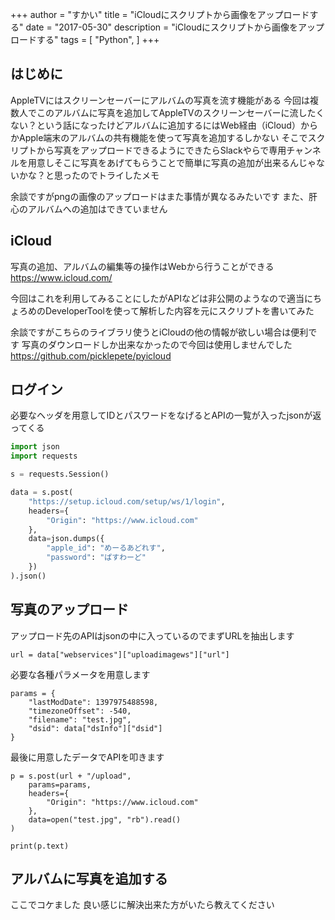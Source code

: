 +++
author = "すかい"
title = "iCloudにスクリプトから画像をアップロードする"
date = "2017-05-30"
description = "iCloudにスクリプトから画像をアップロードする"
tags = [
    "Python",
]
+++

## はじめに

AppleTVにはスクリーンセーバーにアルバムの写真を流す機能がある
今回は複数人でこのアルバムに写真を追加してAppleTVのスクリーンセーバーに流したくない？という話になったけどアルバムに追加するにはWeb経由（iCloud）からかApple端末のアルバムの共有機能を使って写真を追加するしかない
そこでスクリプトから写真をアップロードできるようにできたらSlackやらで専用チャンネルを用意しそこに写真をあげてもらうことで簡単に写真の追加が出来るんじゃないかな？と思ったのでトライしたメモ

余談ですがpngの画像のアップロードはまた事情が異なるみたいです
また、肝心のアルバムへの追加はできていません

## iCloud

写真の追加、アルバムの編集等の操作はWebから行うことができる
https://www.icloud.com/

今回はこれを利用してみることにしたがAPIなどは非公開のようなので適当にちょろめのDeveloperToolを使って解析した内容を元にスクリプトを書いてみた

余談ですがこちらのライブラリ使うとiCloudの他の情報が欲しい場合は便利です
写真のダウンロードしか出来なかったので今回は使用しませんでした
https://github.com/picklepete/pyicloud

## ログイン

必要なヘッダを用意してIDとパスワードをなげるとAPIの一覧が入ったjsonが返ってくる

```py
import json
import requests

s = requests.Session()

data = s.post(
    "https://setup.icloud.com/setup/ws/1/login",
    headers={
        "Origin": "https://www.icloud.com"
    },
    data=json.dumps({
        "apple_id": "めーるあどれす",
        "password": "ぱすわーど"
    })
).json()
```

## 写真のアップロード

アップロード先のAPIはjsonの中に入っているのでまずURLを抽出します

```
url = data["webservices"]["uploadimagews"]["url"]
```

必要な各種パラメータを用意します

```
params = {
	"lastModDate": 1397975488598,
	"timezoneOffset": -540,
	"filename": "test.jpg",
	"dsid": data["dsInfo"]["dsid"]
}
```

最後に用意したデータでAPIを叩きます

```
p = s.post(url + "/upload",
    params=params,
    headers={
        "Origin": "https://www.icloud.com"
    },
    data=open("test.jpg", "rb").read()
)

print(p.text)
```

## アルバムに写真を追加する

ここでコケました
良い感じに解決出来た方がいたら教えてください
